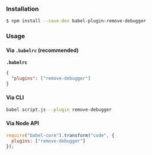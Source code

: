 ### Installation

```sh
$ npm install --save-dev babel-plugin-remove-debugger
```

### Usage

#### Via `.babelrc` (recommended)

**`.babelrc`**

```json
{
  "plugins": ["remove-debugger"]
}
```

#### Via CLI

```sh
babel script.js --plugin remove-debugger
```

#### Via Node API

```js
require("babel-core").transform("code", {
  plugins: ["remove-debugger"]
});
```
